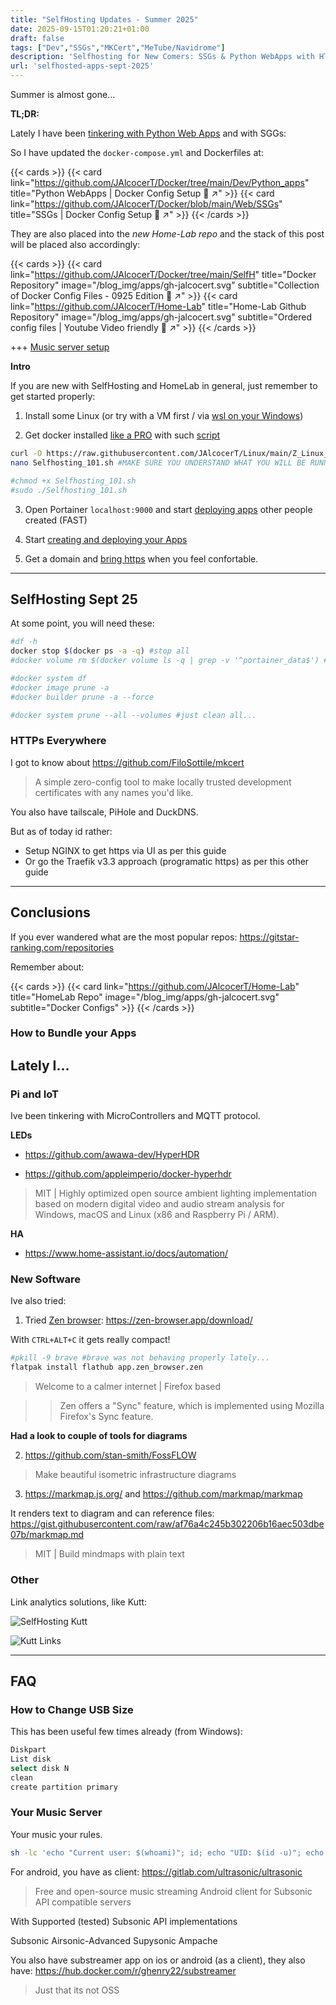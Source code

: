 ```yaml
---
title: "SelfHosting Updates - Summer 2025"
date: 2025-09-15T01:20:21+01:00
draft: false
tags: ["Dev","SSGs","MKCert","MeTube/Navidrome"]
description: 'Selfhosting for New Comers: SSGs & Python WebApps with HTTPs + Leds and API with the Pi'
url: 'selfhosted-apps-sept-2025'
---
```


Summer is almost gone...

**TL;DR:** 

Lately I have been [tinkering with Python Web Apps](https://jalcocert.github.io/JAlcocerT/web-apps-with-python/) and with SGGs:

So I have updated the `docker-compose.yml` and Dockerfiles at:

{{< cards >}}
  {{< card link="https://github.com/JAlcocerT/Docker/tree/main/Dev/Python_apps" title="Python WebApps | Docker Config Setup 🐋 ↗"  >}}
  {{< card link="https://github.com/JAlcocerT/Docker/blob/main/Web/SSGs" title="SSGs | Docker Config Setup 🐋 ↗"  >}}
{{< /cards >}}

They are also placed into the *new Home-Lab repo* and the stack of this post will be placed also accordingly:

{{< cards >}}
  {{< card link="https://github.com/JAlcocerT/Docker/tree/main/SelfH" title="Docker Repository" image="/blog_img/apps/gh-jalcocert.svg" subtitle="Collection of Docker Config Files - 0925 Edition 🐳 ↗" >}}
  {{< card link="https://github.com/JAlcocerT/Home-Lab" title="Home-Lab Github Repository" image="/blog_img/apps/gh-jalcocert.svg" subtitle="Ordered config files | Youtube Video friendly 🐳 ↗" >}}
{{< /cards >}}

+++ [Music server setup](#your-music-server)

**Intro**

If you are new with SelfHosting and HomeLab in general, just remember to get started properly:

1. Install some Linux (or try with a VM first / via [wsl on your Windows](https://jalcocert.github.io/JAlcocerT/web-for-phd-researcher/#conclusions))

2. Get docker installed [like a PRO](https://jalcocert.github.io/Linux/docs/linux__cloud/selfhosting/) with such [script](https://github.com/JAlcocerT/Linux/blob/main/Z_Linux_Installations_101/Selfhosting_101.sh)

```sh
curl -O https://raw.githubusercontent.com/JAlcocerT/Linux/main/Z_Linux_Installations_101/Selfhosting_101.sh
nano Selfhosting_101.sh #MAKE SURE YOU UNDERSTAND WHAT YOU WILL BE RUNNING FIRST

#chmod +x Selfhosting_101.sh
#sudo ./Selfhosting_101.sh 
```

3. Open Portainer `localhost:9000` and start [deploying apps](#selfhosting-sept-25) other people created (FAST)

4. Start [creating and deploying your Apps](#how-to-bundle-your-apps)

5. Get a domain and [bring https](#https-everywhere) when you feel confortable.

---


## SelfHosting Sept 25

At some point, you will need these:

```sh
#df -h
docker stop $(docker ps -a -q) #stop all
#docker volume rm $(docker volume ls -q | grep -v '^portainer_data$') #rm all volumes but portainer

#docker system df
#docker image prune -a 
#docker builder prune -a --force

#docker system prune --all --volumes #just clean all...
```



### HTTPs Everywhere

I got to know about https://github.com/FiloSottile/mkcert

> A simple zero-config tool to make locally trusted development certificates with any names you'd like.

You also have tailscale, PiHole and DuckDNS.

But as of today id rather:

* Setup NGINX to get https via UI as per this guide
* Or go the Traefik v3.3 approach (programatic https) as per this other guide


---


## Conclusions

If you ever wandered what are the most popular repos: https://gitstar-ranking.com/repositories


Remember about:

{{< cards >}}
  {{< card link="https://github.com/JAlcocerT/Home-Lab" title="HomeLab Repo" image="/blog_img/apps/gh-jalcocert.svg" subtitle="Docker Configs" >}}
{{< /cards >}}

### How to Bundle your Apps



## Lately I...

### Pi and IoT

Ive been tinkering with MicroControllers and MQTT protocol.

**LEDs**

* https://github.com/awawa-dev/HyperHDR

* https://github.com/appleimperio/docker-hyperhdr

> MIT |  Highly optimized open source ambient lighting implementation based on modern digital video and audio stream analysis for Windows, macOS and Linux (x86 and Raspberry Pi / ARM). 

**HA**
* https://www.home-assistant.io/docs/automation/

### New Software

Ive also tried:

1. Tried [Zen browser](https://github.com/zen-browser/desktop/releases/tag/1.14.11b): https://zen-browser.app/download/

With `CTRL+ALT+C` it gets really compact!

```sh
#pkill -9 brave #brave was not behaving properly lately...
flatpak install flathub app.zen_browser.zen
```
> Welcome to a calmer internet | Firefox based 

> > Zen offers a "Sync" feature, which is implemented using Mozilla Firefox's Sync feature.

**Had a look to couple of tools for diagrams**

2. https://github.com/stan-smith/FossFLOW

>  Make beautiful isometric infrastructure diagrams 

3. https://markmap.js.org/ and https://github.com/markmap/markmap

It renders text to diagram and can reference files: https://gist.githubusercontent.com/raw/af76a4c245b302206b16aec503dbe07b/markmap.md

> MIT | Build mindmaps with plain text 

### Other

Link analytics solutions, like Kutt:

![SelfHosting Kutt](/blog_img/selfh/links/kutt-selfh.png)

![Kutt Links](/blog_img/selfh/links/kutt-link-creation.png)


---


## FAQ

### How to Change USB Size

This has been useful few times already (from Windows):

```sh
Diskpart
List disk
select disk N
clean 
create partition primary
```

### Your Music Server

Your music your rules.

```sh
sh -lc 'echo "Current user: $(whoami)"; id; echo "UID: $(id -u)"; echo "GID: $(id -g)"; echo "Groups: $(id -Gn)"' 
```

For android, you have as client: https://gitlab.com/ultrasonic/ultrasonic

> Free and open-source music streaming Android client for Subsonic API compatible servers

With Supported (tested) Subsonic API implementations

Subsonic
Airsonic-Advanced
Supysonic
Ampache

You also have substreamer app on ios or android (as a client), they also have: https://hub.docker.com/r/ghenry22/substreamer

> Just that its not OSS
